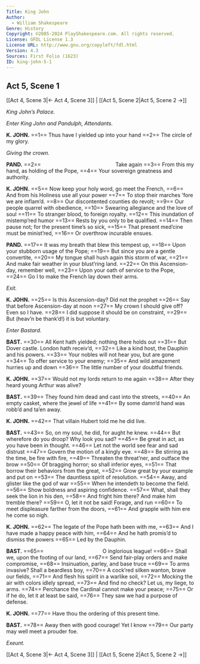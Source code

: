 ```yaml
---
Title: King John
Author: 
  - William Shakespeare
Genre: History
Copyright: ©2005-2024 PlayShakespeare.com. All rights reserved.
License: GFDL License 1.3
License URL: http://www.gnu.org/copyleft/fdl.html
Version: 4.3
Sources: First Folio (1623)
ID: king-john-5-1
---
```


## Act 5, Scene 1
[[Act 4, Scene 3|← Act 4, Scene 3]] | [[Act 5, Scene 2|Act 5, Scene 2 →]]

*King John’s Palace.*

*Enter King John and Pandulph, Attendants.*

**K. JOHN.**
==1== Thus have I yielded up into your hand
==2== The circle of my glory.

*Giving the crown.*

**PAND.**
==2==               Take again
==3== From this my hand, as holding of the Pope,
==4== Your sovereign greatness and authority.

**K. JOHN.**
==5== Now keep your holy word, go meet the French,
==6== And from his Holiness use all your power
==7== To stop their marches ’fore we are inflam’d.
==8== Our discontented counties do revolt;
==9== Our people quarrel with obedience,
==10== Swearing allegiance and the love of soul
==11== To stranger blood, to foreign royalty.
==12== This inundation of mistemp’red humor
==13== Rests by you only to be qualified.
==14== Then pause not; for the present time’s so sick,
==15== That present med’cine must be minist’red,
==16== Or overthrow incurable ensues.

**PAND.**
==17== It was my breath that blew this tempest up,
==18== Upon your stubborn usage of the Pope;
==19== But since you are a gentle convertite,
==20== My tongue shall hush again this storm of war,
==21== And make fair weather in your blust’ring land.
==22== On this Ascension-day, remember well,
==23== Upon your oath of service to the Pope,
==24== Go I to make the French lay down their arms.

*Exit.*

**K. JOHN.**
==25== Is this Ascension-day? Did not the prophet
==26== Say that before Ascension-day at noon
==27== My crown I should give off? Even so I have.
==28== I did suppose it should be on constraint,
==29== But (heav’n be thank’d!) it is but voluntary.

*Enter Bastard.*

**BAST.**
==30== All Kent hath yielded; nothing there holds out
==31== But Dover castle. London hath receiv’d,
==32== Like a kind host, the Dauphin and his powers.
==33== Your nobles will not hear you, but are gone
==34== To offer service to your enemy;
==35== And wild amazement hurries up and down
==36== The little number of your doubtful friends.

**K. JOHN.**
==37== Would not my lords return to me again
==38== After they heard young Arthur was alive?

**BAST.**
==39== They found him dead and cast into the streets,
==40== An empty casket, where the jewel of life
==41== By some damn’d hand was robb’d and ta’en away.

**K. JOHN.**
==42== That villain Hubert told me he did live.

**BAST.**
==43== So, on my soul, he did, for aught he knew.
==44== But wherefore do you droop? Why look you sad?
==45== Be great in act, as you have been in thought.
==46== Let not the world see fear and sad distrust
==47== Govern the motion of a kingly eye.
==48== Be stirring as the time, be fire with fire,
==49== Threaten the threat’ner, and outface the brow
==50== Of bragging horror; so shall inferior eyes,
==51== That borrow their behaviors from the great,
==52== Grow great by your example and put on
==53== The dauntless spirit of resolution.
==54== Away, and glister like the god of war
==55== When he intendeth to become the field.
==56== Show boldness and aspiring confidence.
==57== What, shall they seek the lion in his den,
==58== And fright him there? And make him tremble there?
==59== O, let it not be said! Forage, and run
==60== To meet displeasure farther from the doors,
==61== And grapple with him ere he come so nigh.

**K. JOHN.**
==62== The legate of the Pope hath been with me,
==63== And I have made a happy peace with him,
==64== And he hath promis’d to dismiss the powers
==65== Led by the Dauphin.

**BAST.**
==65==            O inglorious league!
==66== Shall we, upon the footing of our land,
==67== Send fair-play orders and make compromise,
==68== Insinuation, parley, and base truce
==69== To arms invasive? Shall a beardless boy,
==70== A cock’red silken wanton, brave our fields,
==71== And flesh his spirit in a warlike soil,
==72== Mocking the air with colors idlely spread,
==73== And find no check? Let us, my liege, to arms.
==74== Perchance the Cardinal cannot make your peace;
==75== Or if he do, let it at least be said,
==76== They saw we had a purpose of defense.

**K. JOHN.**
==77== Have thou the ordering of this present time.

**BAST.**
==78== Away then with good courage! Yet I know
==79== Our party may well meet a prouder foe.

*Exeunt.*

[[Act 4, Scene 3|← Act 4, Scene 3]] | [[Act 5, Scene 2|Act 5, Scene 2 →]]